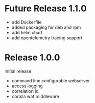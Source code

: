 Future Release 1.1.0
====================

- add Dockerfile
- added packaging for deb and rpm
- add helm chart
- add opentelemetry tracing support

Release 1.0.0
=============

Initial release

- command line configurable webserver
- access logging
- correlation id
- coraza waf middleware
